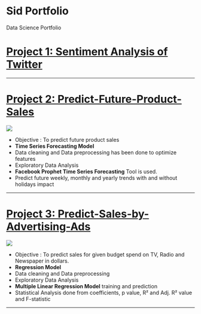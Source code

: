 # Sid Portfolio
Data Science Portfolio

# [Project 1: Sentiment Analysis of Twitter](https://github.com/SidSolanki28/Sentiment-Analysis-of-Twitter)

---
# [Project 2: Predict-Future-Product-Sales](https://github.com/SidSolanki28/Predict-Future-Product-Sales)

![](https://github.com/SidSolanki28/Sid_Portfolio/raw/master/images/0_1nv2atmRxYF8RhEw.png)

- Objective : To predict future product sales
- **Time Series Forecasting Model**
- Data cleaning and Data preprocessing has been done to optimize features
- Exploratory Data Analysis
- **Facebook Prophet Time Series Forecasting** Tool is used.
- Predict future weekly, monthly and yearly trends with and without holidays impact

---
# [Project 3: Predict-Sales-by-Advertising-Ads](https://github.com/SidSolanki28/Predict-Sales-by-Advertising-Ads)

![](https://github.com/SidSolanki28/Sid_Portfolio/blob/master/images/display-ad-example.png)


- Objective : To predict sales for given budget spend on TV, Radio and Newspaper in dollars.
- **Regression Model**
- Data cleaning and Data preprocessing
- Exploratory Data Analysis
- **Multiple Linear Regression Model** training and prediction
- Statistical Analysis done from coefficients, p value, R² and Adj. R² value and F-statistic

---
